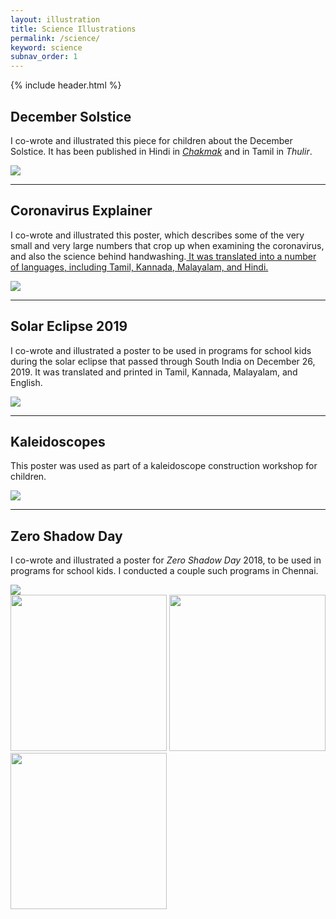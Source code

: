 ```yaml
---
layout: illustration
title: Science Illustrations
permalink: /science/
keyword: science
subnav_order: 1
---
```


{% include header.html %}



## December Solstice

I co-wrote and illustrated this piece for children about the December Solstice.  It has been published in Hindi in <a href="https://www.eklavya.in/magazine-activity/chakmak-magazine/629-chakmak-2021/4331-chakmak-december-2021"><i>Chakmak</i></a> and in Tamil in <i>Thulir</i>.

 <img src="../images/science/december-solstice.jpg" class="shrinkToFit">

<hr>


## Coronavirus Explainer

I co-wrote and illustrated this poster, which describes some of the very small and very large numbers that crop up when examining the coronavirus, and also the science behind handwashing.<a href="https://indscicov.in/for-public/popularization-resources/viruses/"> It was translated into a number of languages, including Tamil, Kannada, Malayalam, and Hindi.</a>

 <img src="../images/science/viruses_eng-1.png" class="shrinkToFit">

<hr>



## Solar Eclipse 2019

I co-wrote and illustrated a poster to be used in programs for school kids during the solar eclipse that passed through South India on December 26, 2019.  It was translated and printed in Tamil, Kannada, Malayalam, and English.

 <img src="../images/science/eclipse_poster.jpg" class="shrinkToFit">

<hr>


## Kaleidoscopes

This poster was used as part of a kaleidoscope construction workshop for children.

 <img src="../images/science/kaleidoscope.jpg" class="shrinkToFit">

<hr>



## Zero Shadow Day

I co-wrote and illustrated a poster for <i>Zero Shadow Day</i> 2018, to be used in programs for school kids.  I conducted a couple such programs in Chennai.

 <img src="../images/science/ZSD_poster.jpg" class="shrinkToFit">




<div class="flex-container">
 <img src="../images/science/pudiyador_zsd.jpg" class="shrinkToFit" height="250">

 <img src="../images/science/pudiyador_measurement.jpg" class="shrinkToFit" height="250">

 <img src="../images/science/pudiyador_trace.jpg" class="shrinkToFit" height="250">
</div>


